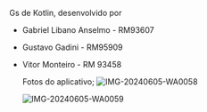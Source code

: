 Gs de Kotlin, desenvolvido por
- Gabriel Libano Anselmo - RM93607
- Gustavo Gadini - RM95909
- Vitor Monteiro - RM 93458

  Fotos do aplicativo;
  ![IMG-20240605-WA0058](https://github.com/GabrielLibano/GsKotlin/assets/64979006/ce646994-7c2a-4299-825b-7b32b30a4da5)

  ![IMG-20240605-WA0059](https://github.com/GabrielLibano/GsKotlin/assets/64979006/fd861118-0a6c-478a-885b-0e11ef3971e7)

